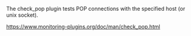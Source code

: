 The check_pop plugin tests POP connections with the specified host (or unix socket).

   
https://www.monitoring-plugins.org/doc/man/check_pop.html